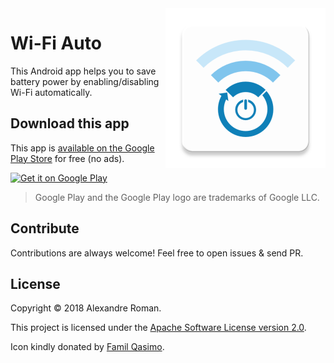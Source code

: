 <img src="app/src/main/ic_launcher-web.png" width="256" height="256" align="right" />

# Wi-Fi Auto

This Android app helps you to save battery power by enabling/disabling Wi-Fi automatically.

## Download this app

This app is [available on the Google Play Store](https://play.google.com/store/apps/details?id=fr.alexandreroman.wifiauto&utm_source=github) for free (no ads).

<a href='https://play.google.com/store/apps/details?id=fr.alexandreroman.wifiauto&utm_source=github&pcampaignid=MKT-Other-global-all-co-prtnr-py-PartBadge-Mar2515-1'><img alt='Get it on Google Play' src='https://play.google.com/intl/en_us/badges/images/generic/en_badge_web_generic.png' width='200' height='77'/></a>
> Google Play and the Google Play logo are trademarks of Google LLC.

## Contribute

Contributions are always welcome!
Feel free to open issues & send PR.

## License

Copyright &copy; 2018 Alexandre Roman.

This project is licensed under the [Apache Software License version 2.0](https://www.apache.org/licenses/LICENSE-2.0).

Icon kindly donated by [Famil Qasimo](https://github.com/familqasimov).
